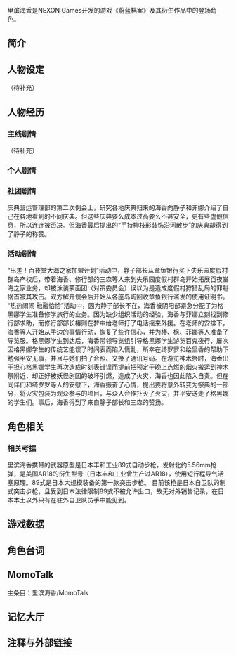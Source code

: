 里滨海香是NEXON Games开发的游戏《蔚蓝档案》及其衍生作品中的登场角色。

## 简介

## 人物设定
（待补充）

## 人物经历

### 主线剧情
（待补充）

### 个人剧情

### 社团剧情
庆典营运管理部的第二次例会上，研究各地庆典归来的海香向静子和菲娜介绍了自己在各地看到的不同庆典。但这些庆典要么成本过高要么不甚安全，更有些虚假信息，所以连连被否决。但海香最后提出的“手持柳枝形装饰沿河散步”的庆典却得到了静子的称赞。

### 活动剧情
“出差！百夜堂大海之家加盟计划”活动中，静子部长从章鱼银行买下失乐园度假村群岛产权后，带着海香、修行部的三森等人来到失乐园度假村群岛开始拓展百夜堂海之家业务，却被泳装蒙面团（对策委员会）误以为是造成度假村狩猎乱局的罪魁祸首被其攻击。双方解开误会后开始从各座岛屿回收章鱼银行滥发的使用证明书。
“热热闹闹 融融恰恰”活动中，因为静子部长不在，海香被阴阳部紧急分配了为格黑娜学生准备修学旅行的业务。因为缺少组织活动的经验，海香与菲娜立刻找到修行部求助，而修行部部长椿则在梦中给老师打了电话摇来外援。在老师的安排下，海香等人开始从手边的事情行动，恢复了些许信心，并为椿、枫、菲娜等人准备了导览服。格黑娜学生到达后，海香带领导览组引导格黑娜学生游览百鬼夜行，屡次因格黑娜学生的传统艺能误了时间表而陷入慌乱，所幸在绮罗罗和绘里香的帮助下勉强平安无事，并且与她们拍了合照、交换了通讯号码。在游览神木祭时，海香出于担心格黑娜学生再次造成时刻表错误而提前把预定于晚上点燃的烟火搬运到神木祭附近，却正好被妖怪剧团的破坏引燃，造成了火灾，海香也因此陷入自责。但在同伴们和绮罗罗等人的安慰下，海香振奋了心情，提出要将意外转变为祭典的一部分，将火灾包装为观众参与的项目，与众人合作扑灭了火灾，并平安送走了格黑娜的学生们。事后，海香得到了来自静子部长和三森的赞扬。

## 角色相关

### 相关考据

里滨海香携带的武器原型是日本丰和工业89式自动步枪，发射北约5.56mm枪弹，是美国AR18的衍生型号（日本丰和工业曾生产过AR18），使用短行程导气活塞原理。89式是日本大规模装备的第一款突击步枪。
目前该枪是日本自卫队的制式突击步枪，且受到日本法律限制89式不被允许出口，故无对外销售记录，在日本本土以外只有在驻外自卫队员手中能见到。

## 游戏数据

## 角色台词

## MomoTalk
主条目：里滨海香/MomoTalk

## 记忆大厅

## 注释与外部链接